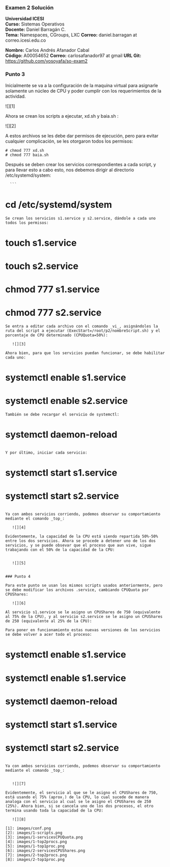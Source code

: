 ### Examen 2 Solución
**Universidad ICESI**  
**Curso:** Sistemas Operativos  
**Docente:** Daniel Barragán C.  
**Tema:** Namespaces, CGroups, LXC
**Correo:** daniel.barragan at correo.icesi.edu.co

**Nombre:** Carlos Andrés Afanador Cabal  
**Código:** A00054652
**Correo:** carlosafanador97 at gmail
**URL Git:** https://github.com/yosoyafa/so-exam2 

### Punto 3

 Inicialmente se va a la configuración de la maquina virtual para asignarle solamente un núcleo de CPU y poder cumplir con los requerimientos de la actividad.  
 
  ![][1]
  
  Ahora se crean los scripts a ejecutar, xd.sh y baia.sh :
  
   ![][2]
   
   A estos archivos se les debe dar permisos de ejecución, pero para evitar cualquier complicación, se les otorgaron todos los permisos:
   ```
# chmod 777 xd.sh
# chmod 777 baia.sh
```
   
   Después se deben crear los servicios correspondientes a cada script, y para llevar esto a cabo esto, nos debemos dirigir al directorio /etc/systemd/system:
   
      ```
# cd /etc/systemd/system
```
Se crean los servicios s1.service y s2.service, dándole a cada uno todos los permisos:
   ```
# touch s1.service
# touch s2.service
# chmod 777 s1.service
# chmod 777 s2.service
```
Se entra a editar cada archivo con el comando _vi_, asignándoles la ruta del script a ejecutar (ExecStart=/root/p2/nombreScript.sh) y el porcentaje de CPU determinado (CPUQuota=50%):

   ![][3]
   
Ahora bien, para que los servicios puedan funcionar, se debe habilitar cada uno:
   ```
# systemctl enable s1.service
# systemctl enable s2.service
```
También se debe recargar el servicio de systemctl:

   ```
# systemctl daemon-reload
```

Y por último, iniciar cada servicio:
   ```
# systemctl start s1.service
# systemctl start s2.service
```

Ya con ambos servicios corriendo, podemos observar su comportamiento mediante el comando _top_:

   ![][4]

Evidentemente, la capacidad de la CPU está siendo repartida 50%-50% entre los dos servicios. Ahora se procede a detener uno de los dos servicios, y se puede obsevar que el proceso que aun vive, sigue trabajando con el 50% de la capacidad de la CPU:


   ![][5]
   
   
### Punto 4

Para este punto se usan los mismos scripts usados anteriormente, pero se debe modificar los archivos .service, cambiando CPUQuota por CPUShares:

   ![][6]
   
Al servicio s1.service se le asigno un CPUShares de 750 (equivalente al 75% de la CPU), y al servicio s2.service se le asigno un CPUShares de 250 (equivalente al 25% de la CPU): 

Para poner en funcionamiento estas nuevas versiones de los servicios se debe volver a acer todo el proceso:

   ```
# systemctl enable s1.service
# systemctl enable s1.service
# systemctl daemon-reload
# systemctl start s1.service
# systemctl start s2.service
```

Ya con ambos servicios corriendo, podemos observar su comportamiento mediante el comando _top_:


   ![][7]
   
Evidentemente, el servicio al que se le asigno el CPUShares de 750, está usando el 75% (aprox.) de la CPU, lo cual sucede de manera analoga con el servicio al cual se le asigno el CPUShares de 250 (25%). Ahora bien, si se cancela uno de los dos procesos, el otro termina usando toda la capacidad de la CPU:

   ![][8]
   
[1]: images/conf.png
[2]: images/1-scripts.png
[3]: images/1-servicesCPUQuota.png
[4]: images/1-top2procs.png
[5]: images/1-top1proc.png
[6]: images/2-servicesCPUShares.png
[7]: images/2-top2procs.png
[8]: images/2-top1proc.png
